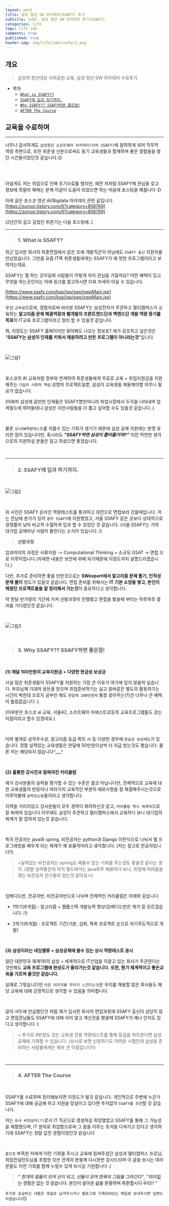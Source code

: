 ```yaml
---
layout: post
title: 삼성 청년 SW 아카데미(SSAFY) 후기
subtitle: job2. 삼성 청년 SW 아카데미 후기(SSAFY)
categories: life
tags: life job
comments: true
published: true
header-img: img/life/job/ssafy/1.png
---
```


## 개요
> 삼성의 청년대상 사회공헌 교육, 삼성 청년 SW 아카데미 수료후기
  
- 목차
	- [`What is SSAFY??`](#1.-What-is-SSAFY?)
	- [`SSAFY에 입과 하기까지.`](#2.-SSAFY에-입과-하기까지.)
	- [`Why SSAFY?? SSAFY하면 좋은점!`](#3.-Why-SSAFY??-SSAFY하면-좋은점!)
	- [`AFTER The Course`](#4.-AFTER-The-Course)
  
## 교육을 수료하며
---
너무나 감사하게도 `삼성청년 소프트웨어 아카데미(이하 SSAFY)`에 참여하게 되어 직무적 역량 측면으로, 또한 취준생 신분으로써도 동기 교육생들과 함께하며 좋은 경험들을 했던 시간들이었던것 같습니다.😌



<br><br>

아쉽게도 저는 취업으로 인해 조기수료를 했지만, 예전 저처럼 SSAFY에 관심을 갖고 정보에 목말라 해매는 분께 이글이 도움이 되었으면 하는 마음에 포스팅을 해봅니다 :D 

아래 글은 포스코 청년 AI/Bigdata 아카데미 관련 글입니다.
[https://zunoxi.tistory.com/6?category=858769](https://zunoxi.tistory.com/6?category=858769)

(2년간의 길고 길었던 취준기는 다음 포스팅에..)

---

> ### 1. What is SSAFY?

최근 입사한 회사의 최종면접에서 같은 조에 개발직군이 아님에도 `SSAFY 출신` 지원자를 만났었습니다. 그만큼 요즘 IT쪽 취준생들에게는 SSAFY가 꽤 핫한 프로그램이라고 보여지는데요.

SSAFY는 뭘 하는 곳이길래 사람들이 이렇게 까지 관심을 가질까요? 어떤 혜택이 있고 무엇을 하는곳인지는 아래 링크를 참고하시면 더욱 자세히 아실 수 있습니다.

[https://www.ssafy.com/ksp/jsp/swp/swpMain.jsp](https://www.ssafy.com/ksp/jsp/swp/swpMain.jsp)


우선 `교육생`으로써, 경험자로써 바라본 SSAFY는 삼성전자가 주관하고 멀티캠퍼스가 교육하는 **알고리즘 문제 해결역량과 웹개발의 프론트엔드단과 백엔드단 개발 역량 증가를 목표**의 IT교육 프로그램이라고 정리 할 수 있을것 같습니다.

뭐, 이정도는 SSAFY 홈페이지만 찾아봐도 나오는 정보죠? 제가 강조하고 싶은것은 "**SSAFY는 삼성이 인재를 키워서 채용하려고 만든 프로그램이 아니라는것**"입니다. 

<br>

![그림1](/assets/img/life/job/ssafy/1.png)

<br>

포스코의 AI 교육처럼 정부와 연계하여 취준생들에게 무료로 교육 + 취업지원금을 지원해주는 `기업의 사회적 책임` 성향의 프로젝트일뿐, 삼성이 교육생을 채용해야할 의무나 필요가 없습니다.

(어짜피 삼성에 갈만한 인재들은 SSAFY뿐만아니라 취업시장에서 두각을 나타내며 업계필드에 뛰어들테니 삼성은 이런사람들을 더 뽑고 싶어할 수도 있을것 같습니다..)

<br>

물론 `상시SW역량테스트`를 치를수 있는 기회가 생기기 때문에 삼성 공채 지원에는 분명 유리한 점이 있습니다만, 혹시라도 _**"SSAFY하면 삼성이 뽑아줄거야!!"**_ 이런 막연한 생각으로의 지원하실 분들은 참고 하셨으면 좋겠습니다.

<br>

---
> ### 2. SSAFY에 입과 하기까지.

<br>

![그림2](/assets/img/life/job/ssafy/2.png)

<br>

위 사진은 SSAFY 온라인 역량테스트를 통과하고 대전으로 면접보러 갔을때입니다. 저는 전남에 본가가 있어 `광주 SSAFY`에 지원했었고, 서울 SSAFY 같은 곳보다 상대적으로 경쟁률이 낮아 비교적 수월하게 입과 할 수 있었던 것 같습니다. (서울 SSAFY는 거의 대기업 공채마냥 사람이 몰린다는 소식이 있습니다..!)

> **선발과정**

입과까지의 과정은 서류지원 -> Computational Thinking + 소규모 GSAT -> 면접 으로 이루어집니다.(자세한 내용은 보안에 위배 되기때문에 이정도까지 설명드리겠습니다.)

다만, 추가로 준비하면 좋을 만한것으로는 **SWexpert에서 알고리즘 문제 풀기, 인적성 문제 풀이** 정도가 있을것 같습니다. 면접 준비를 위해서는 **IT 기본 소양을 쌓고, 본인이 해왔던 프로젝트들을 잘 정리해서 가는것**이 중요하다고 생각합니다.

약 한달 반가량의 기간에 거쳐 선발과정이 진행됐고 면접을 봤을때 부터는 하루하루 결과를 기다렸던것 같습니다.

<br>

![그림3](/assets/img/life/job/ssafy/3.jpg)

<br>

> ### 3. Why SSAFY?? SSAFY하면 좋은점!

<br>

**(1) 매달 100만원의 교육지원금 + 다양한 현금성 보상금**

사실 많은 취준생들이 SSAFY를 지원하는 가장 큰 이유가 여기에 있지 않을까 싶습니다. 부모님께 기대어 용돈을 받으며 취업준비하기는 싫고 알바같은 별도의 활동하기는 시간이 벅찬데 오로지 공부만 해도 `한달에 100만원씩` 통장 꽂아주는(?)건 너무나 큰 혜택이 틀림없습니다 :)

(이부분은 포스코 ai 교육, 서울42, 소프트웨어 마에스트로등의 교육프로그램들도 갖는 이점이라고 할수 있겠네요.)

<br>

이와 별개로 성적우수상, 알고리즘 등급 획득 시 등 다양한 경우에 `현금성 보상제도`가 있습니다. 정말 실력있는 교육생들은 한달에 50만원이상씩 더 지급 받는것도 봤습니다. 물론 저는 해당되지 않습니다^___^

<br>

**(2) 훌륭한 강사진과 잘짜여진 커리큘럼**

제가 강사분들의 실력을 평가할 수 있는 수준은 결코 아닙니다만, 전체적으로 교육에 대한 교육생들의 반응이나 여러가지 교육적인 부분의 애로사항을 잘 해결해주시는것으로 미루어볼때 `실력있는분`들이라고 생각합니다.

지역을 가리지않고 강사분들이 모두 경력이 화려하신것 같고, `커리큘럼 역시 체계적`으로 잘 짜여져 있습니다.아무래도 삼성이 주관하고 멀티캠퍼스에서 교육하다 보니 대기업의 체계가 잘 잡혀져 있는것 같습니다.

<br>

특히 전공자는 java와 spring, 비전공자는 python과 Django 이런식으로 나눠서 웹 프로그래밍을 배우게 되는 체계가 꽤 효율적이라고 생각합니다. (저는 참고로 전공자입니다!!)

> +실력있는 비전공자는 spring도 배울수 있는 기회를 주는것도 좋을것 같다는 생각..(정말 실력좋은데 아직 필드에서는 java위주 채용이다 보니, 취업에 어려움을 겪는 비전공자 친구들이 있는것 같아요ㅠ)

<br>

임베디드반, 전공자반, 비전공자반으로 나뉘며 전체적인 커리큘럼은 아래와 같습니다.

* 1학기(6개월) : 알고리즘 + 웹풀스택 개발능력 향상(임베디드반은 제가 잘 모르겠습니다..!!)

* 2학기(6개월) : 프로젝트 기간(기본, 심화, 특화 프로젝트 순으로 자기주도적으로 개발)

<br>

**(3) 삼성이라는 네임밸류 + 삼성공채에 쓸수 있는 상시 역량테스트 응시**

일단 대한민국 재계1위의 삼성 + 세계적으로 IT산업을 이끌고 있는 회사가 주관한다는 것만해도 **교육 프로그램에 완성도가 올라가는것 같습니다.** **또한, 뭔가 체계적이고 좋은교육을 가르쳐 줄것만 같습니다.**

실제로 그렇습니다만 `이런 이미지를 우리가 느낀다는것`은 우리를 채용할 많은 회사들도 해당 교육에 대해 긍정적으로 생각할 수 있음을 의미합니다.

<br>

글의 서두에 언급했던것 처럼 제가 입사한 회사의 면접과정에 SSAFY 출신이 상당히 많고 면접관님들도 SSAFY에 대해 이미 알고 계신것을 봤을때 SSAFY가 꽤나 인지도 있다고 생각합니다 :)

> \+ 추가로 4번정도 있는 교육생 전용 역량테스트를 통해 등급을 취득한다면 삼성 공채에 기재할 수 있습니다. (상시로 보면 신청하기도 어려운 시험인데 삼성을 준비하는 사람들에게는 매우 큰 이점입니다!!)

<br>

---
> ### 4. AFTER The Course

<br>

SSAFY를 수료하며 정리해보자면 이정도가 될것 같습니다. 개인적으로 주변에 누군가 SSAFY에 대해 궁금해 하고 지원을 망설이고 있다면 주저없이 `SSAFY를 추천`할 것 같습니다.

저는 `유사 비전공자(?)`로서 IT 직군으로 갱생하길 희망했었고 SSAFY를 통해 그 가능성을 체험했으며, IT 분야로 취업함으로써 그 꿈을 이루는 초석을 다져가고 있다고 생각하기에 SSAFY는 정말 값진 경험이었던것 같습니다

<br>



`끝으로` 부족한 저에게 이런 기회를 주시고 교육에 힘써주셨던 삼성과 멀티캠퍼스 프로님, 취업컨설턴트님을 포함한 모든 관계자 분들께 다시한번 감사드리며 이 글을 보시는 여러분들도 이런 기회를 함께 누릴수 있게 되시길 기원합니다 :)

> _**" 한개의 점들이 모여 선이 되고, 선들이 모여 한폭의 그림을 그려간다"**_, **"의미없는 경험은 없는 것 같습니다. 본인이 살아온 삶을 존중하며 취준합시다 우리!! "**

`추가로 궁금하신 내용은 댓글로 남겨주시거나 블로그에 기재되어있는 메일로 보내주시면 답변드리겠습니다`😌